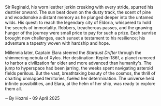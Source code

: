 
Sir Reginald, his worn leather jerkin creaking with every stride, spurred his destrier onward.  The sun beat down on the dusty track, the scent of pine and woodsmoke a distant memory as he plunged deeper into the untamed wilds.  His quest: to reach the legendary city of Eldoria, whispered to hold the secrets of immortality.  Robbers, treacherous passes, and the gnawing hunger of the journey were small price to pay for such a prize.  Each sunrise brought new challenges, each sunset a testament to his resilience; his adventure a tapestry woven with hardship and hope.

Millennia later, Captain Elara steered the *Stardust Drifter* through the shimmering nebula of Xylos.  Her destination: Kepler-186f, a planet rumored to harbor a civilization far older and more advanced than humanity's.  The jump to hyperspace had been jarring, the weeks spent navigating asteroid fields perilous.  But the vast, breathtaking beauty of the cosmos, the thrill of charting unmapped territories, fueled her determination.  The universe held infinite possibilities, and Elara, at the helm of her ship, was ready to explore them all.

~ By Hozmi - 09 April 2025
